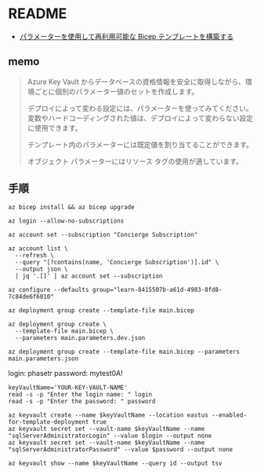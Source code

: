 # README

- [パラメーターを使用して再利用可能な Bicep テンプレートを構築する](https://learn.microsoft.com/ja-jp/training/modules/build-reusable-bicep-templates-parameters/)

## memo

> Azure Key Vault からデータベースの資格情報を安全に取得しながら、環境ごとに個別のパラメーター値のセットを作成します。
>
> デプロイによって変わる設定には、パラメーターを使ってみてください。 変数やハードコーディングされた値は、デプロイによって変わらない設定に使用できます。
>
> テンプレート内のパラメーターには既定値を割り当てることができます。
>
>オブジェクト パラメーターにはリソース タグの使用が適しています。

## 手順

```shell
az bicep install && az bicep upgrade
```

```shell
az login --allow-no-subscriptions
```

```shell
az account set --subscription "Concierge Subscription"
```

```shell
az account list \
  --refresh \
  --query "[?contains(name, 'Concierge Subscription')].id" \
  --output json \
  | jq '.[]' | az account set --subscription
```

```shell
az configure --defaults group="learn-8415507b-a61d-4983-8fd8-7c84de6f6010"
```

```shell
az deployment group create --template-file main.bicep
```

```shell
az deployment group create \
  --template-file main.bicep \
  --parameters main.parameters.dev.json
```


```shell
az deployment group create --template-file main.bicep --parameters main.parameters.json
```

login: phasetr
password: mytest0A!

```shell
keyVaultName='YOUR-KEY-VAULT-NAME'
read -s -p "Enter the login name: " login
read -s -p "Enter the password: " password

az keyvault create --name $keyVaultName --location eastus --enabled-for-template-deployment true
az keyvault secret set --vault-name $keyVaultName --name "sqlServerAdministratorLogin" --value $login --output none
az keyvault secret set --vault-name $keyVaultName --name "sqlServerAdministratorPassword" --value $password --output none
```

```shell
az keyvault show --name $keyVaultName --query id --output tsv
```
